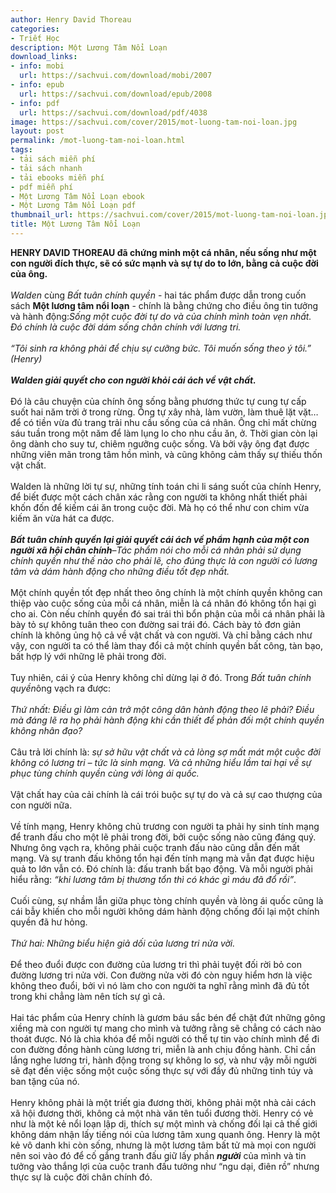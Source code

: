 ```yaml
---
author: Henry David Thoreau
categories:
- Triết Học
description: Một Lương Tâm Nổi Loạn
download_links:
- info: mobi
  url: https://sachvui.com/download/mobi/2007
- info: epub
  url: https://sachvui.com/download/epub/2008
- info: pdf
  url: https://sachvui.com/download/pdf/4038
image: https://sachvui.com/cover/2015/mot-luong-tam-noi-loan.jpg
layout: post
permalink: /mot-luong-tam-noi-loan.html
tags:
- tải sách miễn phí
- tải sách nhanh
- tải ebooks miễn phí
- pdf miễn phí
- Một Lương Tâm Nổi Loạn ebook
- Một Lương Tâm Nổi Loạn pdf
thumbnail_url: https://sachvui.com/cover/2015/mot-luong-tam-noi-loan.jpg
title: Một Lương Tâm Nổi Loạn
---
```


 <div class="item-desc text-justify"> <p><strong>HENRY DAVID THOREAU đã chứng minh một cá nhân, nếu sống như một con người đích thực, sẽ có sức mạnh và sự tự do to lớn, bằng cả cuộc đời của ông.</strong><br><br><em>Walden</em> cùng <em>Bất tuân chính quyền</em> - hai tác phẩm được dẫn trong cuốn sách <strong>Một lương tâm nổi loạn</strong> - chính là bằng chứng cho điều ông tin tưởng và hành động:<em>Sống một cuộc đời tự do và của chính mình toàn vẹn nhất. Đó chính là cuộc đời dám sống chân chính với lương tri.</em><br><br><em>“Tôi sinh ra không phải để chịu sự cưỡng bức. Tôi muốn sống theo ý tôi.” (Henry)</em><br><br><strong><em>Walden giải quyết cho con người khỏi cái ách về vật chất.</em></strong><br><br>Đó là câu chuyện của chính ông sống bằng phương thức tự cung tự cấp suốt hai năm trời ở trong rừng. Ông tự xây nhà, làm vườn, làm thuê lặt vặt… để có tiền vừa đủ trang trải nhu cầu sống của cá nhân. Ông chỉ mất chừng sáu tuần trong một năm để làm lụng lo cho nhu cầu ăn, ở. Thời gian còn lại ông dành cho suy tư, chiêm ngưỡng cuộc sống. Và bởi vậy ông đạt được những viên mãn trong tâm hồn mình, và cũng không cảm thấy sự thiếu thốn vật chất.<br><br>Walden là những lời tự sự, những tính toán chi li sáng suốt của chính Henry, để biết được một cách chân xác rằng con người ta không nhất thiết phải khốn đốn để kiếm cái ăn trong cuộc đời. Mà họ có thể như con chim vừa kiếm ăn vừa hát ca được.<br><br><strong><em>Bất tuân chính quyền lại giải quyết cái ách về phẩm hạnh của một con người xã hội chân chính</em></strong>–<em>Tác phẩm nói cho mỗi cá nhân phải sử dụng chính quyền như thế nào cho phải lẽ, cho đúng thực là con người có lương tâm và dám hành động cho những điều tốt đẹp nhất.</em><br><br>Một chính quyền tốt đẹp nhất theo ông chính là một chính quyền không can thiệp vào cuộc sống của mỗi cá nhân, miễn là cá nhân đó không tổn hại gì cho ai. Còn nếu chính quyền đó sai trái thì bổn phận của mỗi cá nhân phải là bày tỏ sự không tuân theo con đường sai trái đó. Cách bày tỏ đơn giản chính là không ủng hộ cả về vật chất và con người. Và chỉ bằng cách như vậy, con người ta có thể làm thay đổi cả một chính quyền bất công, tàn bạo, bất hợp lý với những lẽ phải trong đời.<br><br>Tuy nhiên, cái ý của Henry không chỉ dừng lại ở đó. Trong <em>Bất tuân chính quyền</em>ông vạch ra được:<br><br><em>Thứ nhất: Điều gì làm cản trở một công dân hành động theo lẽ phải? Điều mà đáng lẽ ra họ phải hành động khi cần thiết để phản đối một chính quyền không nhân đạo?</em><br><br>Câu trả lời chính là: <em>sự sở hữu vật chất và cả lòng sợ mất mát một cuộc đời không có lương tri – tức là sinh mạng. Và cả những hiểu lầm tai hại về sự phục tùng chính quyền cùng với lòng ái quốc.</em><br><br>Vật chất hay của cải chính là cái trói buộc sự tự do và cả sự cao thượng của con người nữa.<br><br>Về tính mạng, Henry không chủ trương con người ta phải hy sinh tính mạng để tranh đấu cho một lẽ phải trong đời, bởi cuộc sống nào cũng đáng quý. Nhưng ông vạch ra, không phải cuộc tranh đấu nào cũng dẫn đến mất mạng. Và sự tranh đấu không tổn hại đến tính mạng mà vẫn đạt được hiệu quả to lớn vẫn có. Đó chính là: đấu tranh bất bạo động. Và mỗi người phải hiểu rằng:<em> “khi lương tâm bị thương tổn thì có khác gì máu đã đổ rồi”</em>.<br><br>Cuối cùng, sự nhầm lẫn giữa phục tòng chính quyền và lòng ái quốc cũng là cái bẫy khiến cho mỗi người không dám hành động chống đối lại một chính quyền đã hư hỏng.<br><br><em>Thứ hai: Những biểu hiện giả dối của lương tri nửa vời.</em><br><br>Để theo đuổi được con đường của lương tri thì phải tuyệt đối rời bỏ con đường lương tri nửa vời. Con đường nửa vời đó còn nguy hiểm hơn là việc không theo đuổi, bởi vì nó làm cho con người ta nghĩ rằng mình đã đủ tốt trong khi chẳng làm nên tích sự gì cả.<br><br>Hai tác phẩm của Henry chính là gươm báu sắc bén để chặt đứt những gông xiềng mà con người tự mang cho mình và tưởng rằng sẽ chẳng có cách nào thoát được. Nó là chìa khóa để mỗi người có thể tự tin vào chính mình để đi con đường đồng hành cùng lương tri, miễn là anh chịu đồng hành. Chỉ cần lắng nghe lương tri, hành động trong sự không lo sợ, và như vậy mỗi người sẽ đạt đến việc sống một cuộc sống thực sự với đầy đủ những tinh túy và ban tặng của nó.<br><br>Henry không phải là một triết gia đương thời, không phải một nhà cải cách xã hội đương thời, không cả một nhà văn tên tuổi đương thời. Henry có vẻ như là một kẻ nổi loạn lập dị, thích sự một mình và chống đối lại cả thế giới không dám nhận lấy tiếng nói của lương tâm xung quanh ông. Henry là một kẻ vô danh khi còn sống, nhưng là một lương tâm bất tử mà mọi con người nên soi vào đó để cố gắng tranh đấu giữ lấy phần <em><strong>người</strong></em> của mình và tin tưởng vào thắng lợi của cuộc tranh đấu tưởng như “ngu dại, điên rồ” nhưng thực sự là cuộc đời chân chính đó.<br> </p> </div>